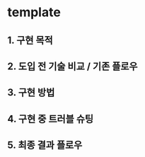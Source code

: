 # template

## 1. 구현 목적

## 2. 도입 전 기술 비교 / 기존 플로우

## 3. 구현 방법

## 4. 구현 중 트러블 슈팅

## 5. 최종 결과 플로우
